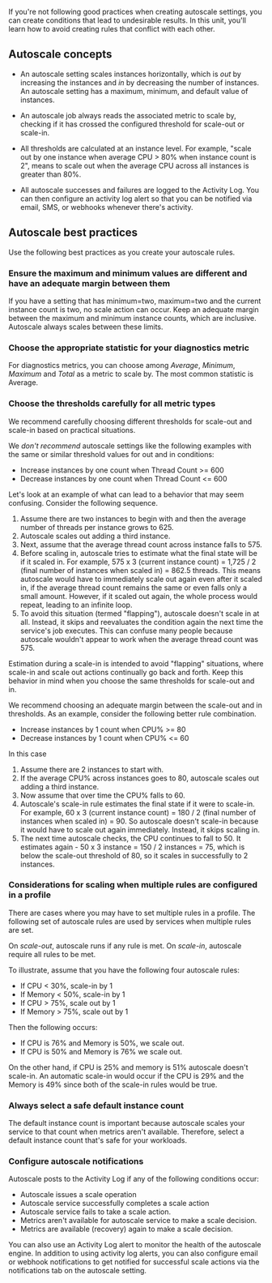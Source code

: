 
If you're not following good practices when creating autoscale settings, you can create conditions that lead to undesirable results. In this unit, you'll learn how to avoid creating rules that conflict with each other.

## Autoscale concepts

* An autoscale setting scales instances horizontally, which is *out* by increasing the instances and *in* by decreasing the number of instances. An autoscale setting has a maximum, minimum, and default value of instances.

* An autoscale job always reads the associated metric to scale by, checking if it has crossed the configured threshold for scale-out or scale-in.

* All thresholds are calculated at an instance level. For example, "scale out by one instance when average CPU > 80% when instance count is 2", means to scale out when the average CPU across all instances is greater than 80%.

* All autoscale successes and failures are logged to the Activity Log. You can then configure an activity log alert so that you can be notified via email, SMS, or webhooks whenever there's activity.

## Autoscale best practices

Use the following best practices as you create your autoscale rules.

### Ensure the maximum and minimum values are different and have an adequate margin between them

If you have a setting that has minimum=two, maximum=two and the current instance count is two, no scale action can occur. Keep an adequate margin between the maximum and minimum instance counts, which are inclusive. Autoscale always scales between these limits.

### Choose the appropriate statistic for your diagnostics metric

For diagnostics metrics, you can choose among *Average*, *Minimum*, *Maximum* and *Total* as a metric to scale by. The most common statistic is Average.

### Choose the thresholds carefully for all metric types

We recommend carefully choosing different thresholds for scale-out and scale-in based on practical situations.

We *don't recommend* autoscale settings like the following examples with the same or similar threshold values for out and in conditions:

* Increase instances by one count when Thread Count >= 600
* Decrease instances by one count when Thread Count <= 600

Let's look at an example of what can lead to a behavior that may seem confusing. Consider the following sequence.

1. Assume there are two instances to begin with and then the average number of threads per instance grows to 625.
1. Autoscale scales out adding a third instance.
1. Next, assume that the average thread count across instance falls to 575.
1. Before scaling in, autoscale tries to estimate what the final state will be if it scaled in. For example, 575 x 3 (current instance count) = 1,725 / 2 (final number of instances when scaled in) = 862.5 threads. This means autoscale would have to immediately scale out again even after it scaled in, if the average thread count remains the same or even falls only a small amount. However, if it scaled out again, the whole process would repeat, leading to an infinite loop.
1. To avoid this situation (termed "flapping"), autoscale doesn't scale in at all. Instead, it skips and reevaluates the condition again the next time the service's job executes. This can confuse many people because autoscale wouldn't appear to work when the average thread count was 575.

Estimation during a scale-in is intended to avoid "flapping" situations, where scale-in and scale out actions continually go back and forth. Keep this behavior in mind when you choose the same thresholds for scale-out and in.

We recommend choosing an adequate margin between the scale-out and in thresholds. As an example, consider the following better rule combination.

* Increase instances by 1 count when CPU% >= 80
* Decrease instances by 1 count when CPU% <= 60

In this case

1. Assume there are 2 instances to start with.
1. If the average CPU% across instances goes to 80, autoscale scales out adding a third instance.
1. Now assume that over time the CPU% falls to 60.
1. Autoscale's scale-in rule estimates the final state if it were to scale-in. For example, 60 x 3 (current instance count) = 180 / 2 (final number of instances when scaled in) = 90. So autoscale doesn't scale-in because it would have to scale out again immediately. Instead, it skips scaling in.
1. The next time autoscale checks, the CPU continues to fall to 50. It estimates again - 50 x 3 instance = 150 / 2 instances = 75, which is below the scale-out threshold of 80, so it scales in successfully to 2 instances.

### Considerations for scaling when multiple rules are configured in a profile

There are cases where you may have to set multiple rules in a profile. The following set of autoscale rules are used by services when multiple rules are set.

On *scale-out*, autoscale runs if any rule is met. On *scale-in*, autoscale require all rules to be met.

To illustrate, assume that you have the following four autoscale rules:

* If CPU < 30%, scale-in by 1
* If Memory < 50%, scale-in by 1
* If CPU > 75%, scale out by 1
* If Memory > 75%, scale out by 1

Then the following occurs:

* If CPU is 76% and Memory is 50%, we scale out.
* If CPU is 50% and Memory is 76% we scale out.

On the other hand, if CPU is 25% and memory is 51% autoscale doesn't scale-in. An automatic scale-in would occur if the CPU is 29% and the Memory is 49% since both of the scale-in rules would be true.

### Always select a safe default instance count

The default instance count is important because autoscale scales your service to that count when metrics aren't available. Therefore, select a default instance count that's safe for your workloads.

### Configure autoscale notifications

Autoscale posts to the Activity Log if any of the following conditions occur:

* Autoscale issues a scale operation
* Autoscale service successfully completes a scale action
* Autoscale service fails to take a scale action.
* Metrics aren't available for autoscale service to make a scale decision.
* Metrics are available (recovery) again to make a scale decision.

You can also use an Activity Log alert to monitor the health of the autoscale engine. In addition to using activity log alerts, you can also configure email or webhook notifications to get notified for successful scale actions via the notifications tab on the autoscale setting.
